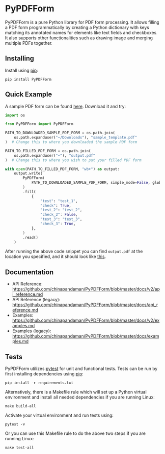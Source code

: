 # PyPDFForm

PyPDFForm is a pure Python library for PDF form processing. 
It allows filling a PDF form programmatically by creating 
a Python dictionary with keys matching its annotated names 
for elements like text fields and checkboxes. It also supports other functionalities such as 
drawing image and merging multiple PDFs together.

## Installing

Install using [pip](https://pip.pypa.io/en/stable/quickstart/):

```shell script
pip install PyPDFForm
```

## Quick Example

A sample PDF form can be found [here](https://github.com/chinapandaman/PyPDFForm/blob/master/pdf_samples/v2/sample_template.pdf). Download it and try:

```python
import os

from PyPDFForm import PyPDFForm

PATH_TO_DOWNLOADED_SAMPLE_PDF_FORM = os.path.join(
    os.path.expanduser("~/Downloads"), "sample_template.pdf"
)  # Change this to where you downloaded the sample PDF form

PATH_TO_FILLED_PDF_FORM = os.path.join(
    os.path.expanduser("~"), "output.pdf"
)  # Change this to where you wish to put your filled PDF form

with open(PATH_TO_FILLED_PDF_FORM, "wb+") as output:
    output.write(
        PyPDFForm(
            PATH_TO_DOWNLOADED_SAMPLE_PDF_FORM, simple_mode=False, global_font_size=20,
        )
        .fill(
            {
                "test": "test_1",
                "check": True,
                "test_2": "test_2",
                "check_2": False,
                "test_3": "test_3",
                "check_3": True,
            },
        )
        .read()
    )
```

After running the above code snippet you can find `output.pdf` at the location you specified, 
and it should look like [this](https://github.com/chinapandaman/PyPDFForm/blob/master/pdf_samples/v2/sample_filled_font_20.pdf).

## Documentation

* API Reference: https://github.com/chinapandaman/PyPDFForm/blob/master/docs/v2/api_reference.md
* API Reference (legacy): https://github.com/chinapandaman/PyPDFForm/blob/master/docs/api_reference.md
* Examples: https://github.com/chinapandaman/PyPDFForm/blob/master/docs/v2/examples.md
* Examples (legacy): https://github.com/chinapandaman/PyPDFForm/blob/master/docs/examples.md

## Tests

PyPDFForm utilizes [pytest](https://docs.pytest.org/en/stable/) for unit and 
functional tests. Tests can be run by first installing dependencies using 
[pip](https://pip.pypa.io/en/stable/quickstart/):

```shell script
pip install -r requirements.txt
```

Alternatively, there is a Makefile rule which will set up a Python virtual environment 
and install all needed dependencies if you are running Linux:

```shell script
make build-all
```

Activate your virtual environment and run tests using:

```shell script
pytest -v
```

Or you can use this Makefile rule to do the above two steps if you are running Linux:

```shell script
make test-all
```
